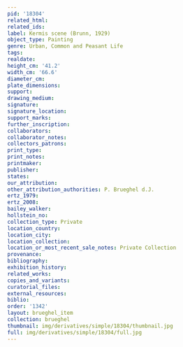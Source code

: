```yaml
---
pid: '18304'
related_html: 
related_ids: 
label: Kermis scene (Brunn, 1929)
object_type: Painting
genre: Urban, Common and Peasant Life
tags: 
realdate: 
height_cm: '41.2'
width_cm: '66.6'
diameter_cm: 
plate_dimensions: 
support: 
drawing_medium: 
signature: 
signature_location: 
support_marks: 
further_inscription: 
collaborators: 
collaborator_notes: 
collectors_patrons: 
print_type: 
print_notes: 
printmaker: 
publisher: 
states: 
our_attribution: 
other_attribution_authorities: P. Brueghel d.J.
ertz_1979: 
ertz_2008: 
bailey_walker: 
hollstein_no: 
collection_type: Private
location_country: 
location_city: 
location_collection: 
location_or_most_recent_sale_notes: Private Collection
provenance: 
bibliography: 
exhibition_history: 
related_works: 
copies_and_variants: 
curatorial_files: 
external_resources: 
biblio: 
order: '1342'
layout: brueghel_item
collection: brueghel
thumbnail: img/derivatives/simple/18304/thumbnail.jpg
full: img/derivatives/simple/18304/full.jpg
---
```

